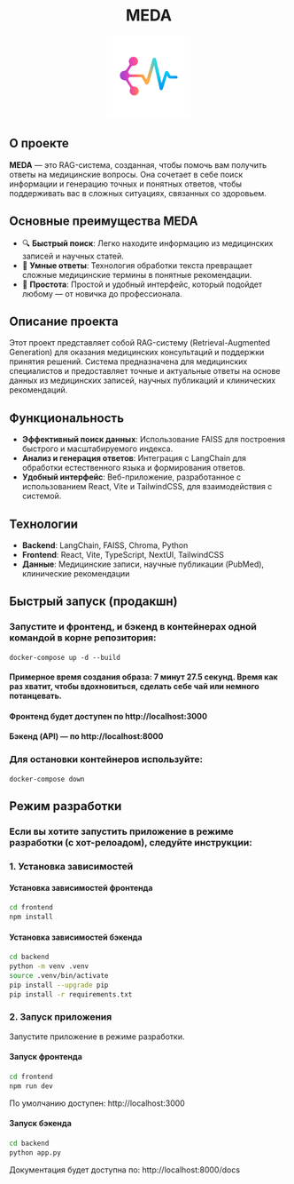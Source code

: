 <h1 align="center">MEDA</h1>

<p align="center">
  <img src="/frontend/public/logo.png" alt="Meda Logo" width="150">
</p>

## О проекте

**MEDA** — это RAG-система, созданная, чтобы помочь вам получить ответы на медицинские вопросы. Она сочетает в себе поиск информации и генерацию точных и понятных ответов, чтобы поддерживать вас в сложных ситуациях, связанных со здоровьем.

## Основные преимущества MEDA

- 🔍 **Быстрый поиск**: Легко находите информацию из медицинских записей и научных статей.
- 🤖 **Умные ответы**: Технология обработки текста превращает сложные медицинские термины в понятные рекомендации.
- 🌟 **Простота**: Простой и удобный интерфейс, который подойдет любому — от новичка до профессионала.

## Описание проекта

Этот проект представляет собой RAG-систему (Retrieval-Augmented Generation) для оказания медицинских консультаций и поддержки принятия решений. Система предназначена для медицинских специалистов и предоставляет точные и актуальные ответы на основе данных из медицинских записей, научных публикаций и клинических рекомендаций.

## Функциональность

- **Эффективный поиск данных**: Использование FAISS для построения быстрого и масштабируемого индекса.
- **Анализ и генерация ответов**: Интеграция с LangChain для обработки естественного языка и формирования ответов.
- **Удобный интерфейс**: Веб-приложение, разработанное с использованием React, Vite и TailwindCSS, для взаимодействия с системой.

## Технологии

- **Backend**: LangChain, FAISS, Chroma, Python 
- **Frontend**: React, Vite, TypeScript, NextUI, TailwindCSS
- **Данные**: Медицинские записи, научные публикации (PubMed), клинические рекомендации

## Быстрый запуск (продакшн)

### Запустите и фронтенд, и бэкенд в контейнерах одной командой в корне репозитория:
```
docker-compose up -d --build
```

#### Примерное время создания образа: 7 минут 27.5 секунд. Время как раз хватит, чтобы вдохновиться, сделать себе чай или немного потанцевать.
#### Фронтенд будет доступен по  http://localhost:3000
#### Бэкенд (API) — по http://localhost:8000

### Для остановки контейнеров используйте:
```
docker-compose down
```

## Режим разработки

### Если вы хотите запустить приложение в режиме разработки (с хот-релоадом), следуйте инструкции:

### 1. Установка зависимостей

#### Установка зависимостей фронтенда
```bash
cd frontend
npm install
```

#### Установка зависимостей бэкенда
```bash
cd backend
python -m venv .venv
source .venv/bin/activate
pip install --upgrade pip
pip install -r requirements.txt
```

### 2. Запуск приложения
Запустите приложение в режиме разработки.

#### Запуск фронтенда
```bash
cd frontend
npm run dev
```

По умолчанию доступен: http://localhost:3000

#### Запуск бэкенда
```bash
cd backend
python app.py

```

Документация будет доступна по:
http://localhost:8000/docs
